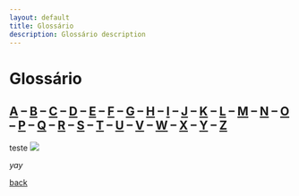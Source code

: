 ```yaml
---
layout: default
title: Glossário
description: Glossário description
---
```


# Glossário

## [A](./letra/A) – [B](./letra/B) – [C](./letra/C) – [D](./letra/D) – [E](./letra/E) – [F](./letra/F) – [G](./letra/G) – [H](./letra/H) – [I](./letra/I) – [J](./letra/J) – [K](./letra/K) – [L](./letra/L) – [M](./letra/M) – [N](./letra/N) – [O](./letra/O) – [P](./letra/P) – [Q](./letra/Q) – [R](./letra/R) – [S](./letra/S) – [T](./letra/T) – [U](./letra/U) – [V](./letra/V) – [W](./letra/W) – [X](./letra/X) – [Y](./letra/Y) – [Z](./letra/Z)

teste
![](https://github.com/kmddd59/emojis/raw/master/Cat%20Emojis/GrumpyCat.png)

_yay_

[back](./)
